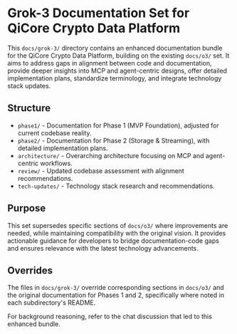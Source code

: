 # Grok-3 Documentation Set for QiCore Crypto Data Platform

This `docs/grok-3/` directory contains an enhanced documentation bundle for the QiCore Crypto Data Platform, building on the existing `docs/o3/` set. It aims to address gaps in alignment between code and documentation, provide deeper insights into MCP and agent-centric designs, offer detailed implementation plans, standardize terminology, and integrate technology stack updates.

## Structure

- `phase1/` - Documentation for Phase 1 (MVP Foundation), adjusted for current codebase reality.
- `phase2/` - Documentation for Phase 2 (Storage & Streaming), with detailed implementation plans.
- `architecture/` - Overarching architecture focusing on MCP and agent-centric workflows.
- `review/` - Updated codebase assessment with alignment recommendations.
- `tech-updates/` - Technology stack research and recommendations.

## Purpose

This set supersedes specific sections of `docs/o3/` where improvements are needed, while maintaining compatibility with the original vision. It provides actionable guidance for developers to bridge documentation-code gaps and ensures relevance with the latest technology advancements.

## Overrides

The files in `docs/grok-3/` override corresponding sections in `docs/o3/` and the original documentation for Phases 1 and 2, specifically where noted in each subdirectory's README.

For background reasoning, refer to the chat discussion that led to this enhanced bundle. 